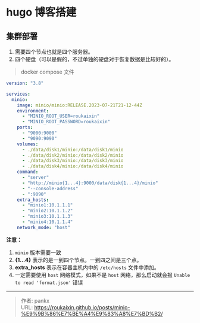 # hugo 博客搭建



## 集群部署

1. 需要四个节点也就是四个服务器。
2. 四个硬盘（可以是假的，不过单独的硬盘对于恢复数据是比较好的）。

> docker compose 文件

```yaml
version: "3.8"

services:
  minio:
    image: minio/minio:RELEASE.2023-07-21T21-12-44Z
    environment:
      - "MINIO_ROOT_USER=roukaixin"
      - "MINIO_ROOT_PASSWORD=roukaixin"
    ports:
      - "9000:9000"
      - "9090:9090"
    volumes:
      - ./data/disk1/minio:/data/disk1/minio
      - ./data/disk2/minio:/data/disk2/minio
      - ./data/disk3/minio:/data/disk3/minio
      - ./data/disk4/minio:/data/disk4/minio
    command:
      - "server"
      - "http://minio{1...4}:9000/data/disk{1...4}/minio"
      - "--console-address"
      - ":9090"
    extra_hosts:
      - "minio1:10.1.1.1"
      - "minio2:10.1.1.2"
      - "minio3:10.1.1.3"
      - "minio4:10.1.1.4"
    network_mode: "host"
```

**注意：**

1.  `minio`  版本需要一致
2. **{1...4}** 表示的是一到四个节点。一到四之间是三个点。
3. **extra_hosts** 表示在容器主机内中的 `/etc/hosts` 文件中添加。
4. 一定需要使用 `host` 网络模式，如果不是 `host` 网络，那么启动就会报 `Unable to read 'format.json'` 错误

---

> 作者: pankx  
> URL: https://roukaixin.github.io/posts/minio-%E9%9B%86%E7%BE%A4%E9%83%A8%E7%BD%B2/  

